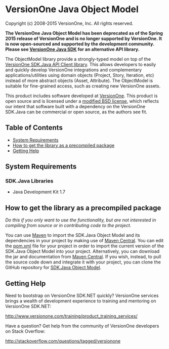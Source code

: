# VersionOne Java Object Model
Copyright (c) 2008-2015 VersionOne, Inc.
All rights reserved.

**The VersionOne Java Object Model has been deprecated as of the Spring 2015 release of VersionOne and is no longer supported by VersionOne. It is now open-sourced and supported by the development community. Please see [VersionOne Java SDK](http://appcatalog.versionone.com/VersionOne.SDK.Java.APIClient) for an alternative API library.**

The ObjectModel library provide a strongly-typed model on top of the [VersionOne SDK.Java API Client library](https://github.com/versionone/VersionOne.SDK.Java.APIClient). This allows developers to easily and quickly develop VersionOne integrations and complementary applications/utilities using domain objects (Project, Story, Iteration, etc) instead of more abstract objects (Asset, Attribute). The ObjectModel is suitable for fine-grained access, such as creating new VersionOne assets.

This product includes software developed at [VersionOne](http://versionone.com/). This product is open source and is licensed under a [modified BSD license](https://github.com/versionone/VersionOne.SDK.Java.ObjectModel/blob/master/LICENSE.md), which reflects our intent that software built with a dependency on the VersionOne SDK.Java can be commercial or open source, as the authors see fit.

## Table of Contents

* [System Requirements](#system-requirements)
* [How to get the library as a precompiled package](#how-to-get-the-library-as-a-precompiled-package)
* [Getting Help](#getting-help)

## System Requirements ##

### SDK.Java Libraries ###

* Java Development Kit 1.7

## How to get the library as a precompiled package

_Do this if you only want to use the functionality, but are not interested in compiling from source or in contributing code to the project._

You can use [Maven](http://maven.apache.org/) to import the SDK.Java Object Model and its dependencies in your project by making use of [Maven Central](http://search.maven.org). You can edit the [pom.xml](http://maven.apache.org/guides/introduction/introduction-to-the-pom.html) file for your project in order to import the current version of the SDK.Java Object Model into your project. Alternatively, you can download the jar and documentation from [Maven Central](http://search.maven.org/#search%7Cga%7C1%7Ca%3A%22VersionOne.SDK.Java.ObjectModel%22). If you wish, instead, to pull the source code down and integrate it with your project, you can clone the GitHub repository for [SDK.Java Object Model](https://github.com/versionone/VersionOne.SDK.Java.ObjectModel).

## Getting Help

Need to bootstrap on VersionOne SDK.NET quickly? VersionOne services brings a wealth of development experience to training and mentoring on VersionOne SDK.NET:

http://www.versionone.com/training/product_training_services/

Have a question? Get help from the community of VersionOne developers on Stack Overflow:

http://stackoverflow.com/questions/tagged/versionone
